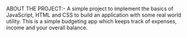 ABOUT THE PROJECT:-
A simple project to implement the basics of JavaScript, HTML and CSS to build an application with some real world utility. This is a simple budgeting app which keeps track of expenses, income and your overall balance.
